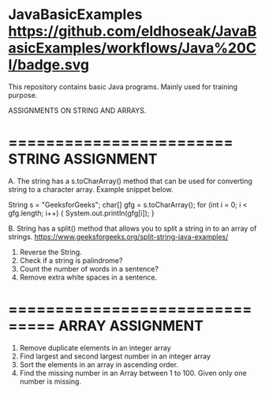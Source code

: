 # JavaBasicExamples  https://github.com/eldhoseak/JavaBasicExamples/workflows/Java%20CI/badge.svg

This repository contains basic Java programs. Mainly used for training purpose.


ASSIGNMENTS ON STRING AND ARRAYS.

========================
STRING ASSIGNMENT
========================


A. The string has a s.toCharArray() method that can be used for converting string
to a character array. Example snippet below.

  String s = "GeeksforGeeks"; 
        char[] gfg = s.toCharArray(); 
        for (int i = 0; i < gfg.length; i++) { 
            System.out.println(gfg[i]); 
        }

B. String has a split() method that allows you to split a string in to an array of strings.
https://www.geeksforgeeks.org/split-string-java-examples/




1. Reverse the String.
2. Check if a string is palindrome?
3. Count the number of words in a sentence?
4. Remove extra white spaces in a sentence.



===============================
ARRAY ASSIGNMENT
===============================

1. Remove duplicate elements in an integer array
2. Find largest and second largest number in an integer array
3. Sort the elements in an array in ascending order.
4. Find the missing number in an Array between 1 to 100. Given only one number is missing. 

